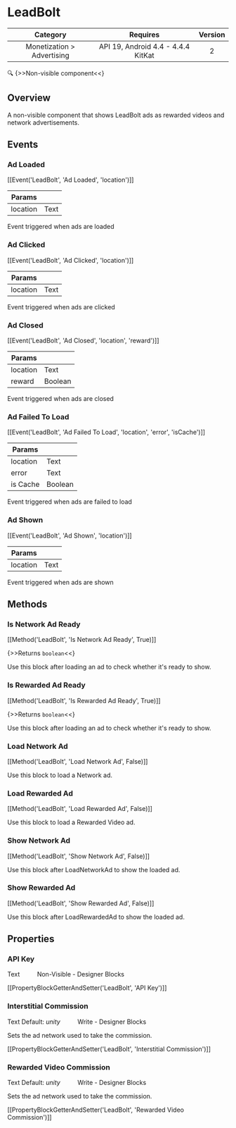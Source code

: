 # LeadBolt

| Category | Requires | Version |
|:--------:|:-------:|:--------:|
|Monetization > Advertising|API 19, Android 4.4 - 4.4.4 KitKat|2|

:mag: {>>Non-visible component<<}

## Overview

A non-visible component that shows LeadBolt ads as rewarded videos and network advertisements.

## Events

### Ad Loaded

[[Event('LeadBolt', 'Ad Loaded', 'location')]]

| Params | []() |
|--------|------|
|location|Text|


Event triggered when ads are loaded

### Ad Clicked

[[Event('LeadBolt', 'Ad Clicked', 'location')]]

| Params | []() |
|--------|------|
|location|Text|


Event triggered when ads are clicked

### Ad Closed

[[Event('LeadBolt', 'Ad Closed', 'location', 'reward')]]

| Params | []() |
|--------|------|
|location|Text|
|reward|Boolean|


Event triggered when ads are closed

### Ad Failed To Load

[[Event('LeadBolt', 'Ad Failed To Load', 'location', 'error', 'isCache')]]

| Params | []() |
|--------|------|
|location|Text|
|error|Text|
|is Cache|Boolean|


Event triggered when ads are failed to load

### Ad Shown

[[Event('LeadBolt', 'Ad Shown', 'location')]]

| Params | []() |
|--------|------|
|location|Text|


Event triggered when ads are shown

## Methods

### Is Network Ad Ready

[[Method('LeadBolt', 'Is Network Ad Ready', True)]]

{>>Returns `boolean`<<}

Use this block after loading an ad to check whether it's ready to show.

### Is Rewarded Ad Ready

[[Method('LeadBolt', 'Is Rewarded Ad Ready', True)]]

{>>Returns `boolean`<<}

Use this block after loading an ad to check whether it's ready to show.

### Load Network Ad

[[Method('LeadBolt', 'Load Network Ad', False)]]

Use this block to load a Network ad.

### Load Rewarded Ad

[[Method('LeadBolt', 'Load Rewarded Ad', False)]]

Use this block to load a Rewarded Video ad.

### Show Network Ad

[[Method('LeadBolt', 'Show Network Ad', False)]]

Use this block after LoadNetworkAd to show the loaded ad.

### Show Rewarded Ad

[[Method('LeadBolt', 'Show Rewarded Ad', False)]]

Use this block after LoadRewardedAd to show the loaded ad.

## Properties

### API Key

<span class="chip chip-text">Text</span>&nbsp;&nbsp;&nbsp;&nbsp;&nbsp;&nbsp;&nbsp;&nbsp;&nbsp;&nbsp;<span class="chip chip-rw">Non-Visible</span> - <span class="chip chip-bd">Designer</span> <span class="chip chip-bd">Blocks</span> 

[[PropertyBlockGetterAndSetter('LeadBolt', 'API Key')]]

### Interstitial Commission

<span class="chip chip-text">Text</span> <span class="chip chip-text">Default: <i>unity</i></span>&nbsp;&nbsp;&nbsp;&nbsp;&nbsp;&nbsp;&nbsp;&nbsp;&nbsp;&nbsp;<span class="chip chip-rw">Write</span> - <span class="chip chip-bd">Designer</span> <span class="chip chip-bd">Blocks</span> 

Sets the ad network used to take the commission.

[[PropertyBlockGetterAndSetter('LeadBolt', 'Interstitial Commission')]]

### Rewarded Video Commission

<span class="chip chip-text">Text</span> <span class="chip chip-text">Default: <i>unity</i></span>&nbsp;&nbsp;&nbsp;&nbsp;&nbsp;&nbsp;&nbsp;&nbsp;&nbsp;&nbsp;<span class="chip chip-rw">Write</span> - <span class="chip chip-bd">Designer</span> <span class="chip chip-bd">Blocks</span> 

Sets the ad network used to take the commission.

[[PropertyBlockGetterAndSetter('LeadBolt', 'Rewarded Video Commission')]]